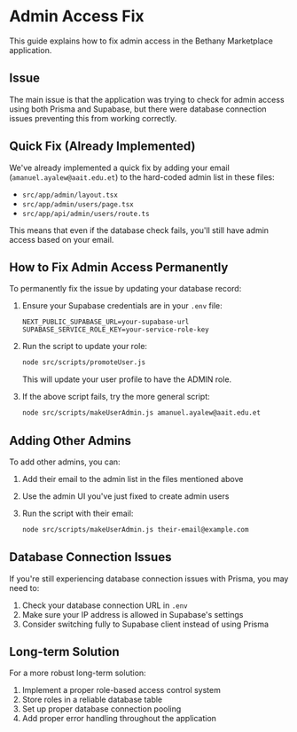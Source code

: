 # Admin Access Fix

This guide explains how to fix admin access in the Bethany Marketplace application.

## Issue

The main issue is that the application was trying to check for admin access using both Prisma and Supabase, but there were database connection issues preventing this from working correctly.

## Quick Fix (Already Implemented)

We've already implemented a quick fix by adding your email (`amanuel.ayalew@aait.edu.et`) to the hard-coded admin list in these files:

- `src/app/admin/layout.tsx`
- `src/app/admin/users/page.tsx`
- `src/app/api/admin/users/route.ts`

This means that even if the database check fails, you'll still have admin access based on your email.

## How to Fix Admin Access Permanently

To permanently fix the issue by updating your database record:

1. Ensure your Supabase credentials are in your `.env` file:

   ```
   NEXT_PUBLIC_SUPABASE_URL=your-supabase-url
   SUPABASE_SERVICE_ROLE_KEY=your-service-role-key
   ```

2. Run the script to update your role:

   ```bash
   node src/scripts/promoteUser.js
   ```

   This will update your user profile to have the ADMIN role.

3. If the above script fails, try the more general script:

   ```bash
   node src/scripts/makeUserAdmin.js amanuel.ayalew@aait.edu.et
   ```

## Adding Other Admins

To add other admins, you can:

1. Add their email to the admin list in the files mentioned above
2. Use the admin UI you've just fixed to create admin users
3. Run the script with their email:

   ```bash
   node src/scripts/makeUserAdmin.js their-email@example.com
   ```

## Database Connection Issues

If you're still experiencing database connection issues with Prisma, you may need to:

1. Check your database connection URL in `.env`
2. Make sure your IP address is allowed in Supabase's settings
3. Consider switching fully to Supabase client instead of using Prisma

## Long-term Solution

For a more robust long-term solution:

1. Implement a proper role-based access control system
2. Store roles in a reliable database table
3. Set up proper database connection pooling
4. Add proper error handling throughout the application 